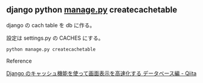 ## django python [manage.py](http://manage.py/) createcachetable

django の cach table を db に作る。

設定は settings.py の CACHES にする。

```bash
python manage.py createcachetable
```

Reference

[Django のキャッシュ機能を使って画面表示を高速化する データベース編 - Qiita](https://qiita.com/shonansurvivors/items/5669a3c06030e7d4ce75)
